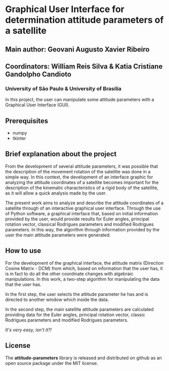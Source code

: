 # Graphical User Interface for determination attitude parameters of a satellite

## Main author: Geovani Augusto Xavier Ribeiro
## Coordinators: William Reis Silva & Katia Cristiane Gandolpho Candioto

### University of São Paulo & University of Brasília

In this project, the user can manipulate some attitude parameters with a Graphical User Interface (GUI).

## Prerequisites
- numpy
- tkinter

## Brief explanation about the project

From the development of several attitude parameters, it was possible that the description of the movement rotation of the satellite was done in a simple way. In this context, the development of an interface graphic for analyzing the attitude coordinates of a satellite becomes important for the description of the kinematic characteristics of a rigid body of the satellite, as it will allow a quick analysis made by the user.

The present work aims to analyze and describe the attitude coordinates of a satellite through of an interactive graphical user interface. Through the use of Python software, a graphical interface that, based on initial information provided by the user, would provide results for Euler angles, principal rotation vector, classical Rodrigues parameters and modified Rodrigues parameters. In this way, the algorithm through information provided by the user the main attitude parameters were generated.

## How to use

For the development of the graphical interface, the attitude matrix (Direction Cosine Matrix - DCM) from which, based on information that the user has, it is in fact to do all the other coordinate changes with algebraic manipulations. In this work, a two-step algorithm for manipulating the data that the user has.

In the first step, the user selects the attitude parameter he has and is directed to another window which inside the data.

In the second step, the main satellite attitude parameters are calculated providing data for the Euler angles, principal rotation vector, classic Rodrigues parameters and modified Rodrigues parameters.

_It's very easy, isn't it?!_

## License
The __attitude-parameters__ library is released and distributed on github as an open source package under the MIT license.

